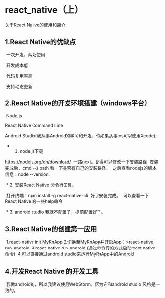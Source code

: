 # react_native（上）
关于React Native的使用和简介

## 1.React Native的优缺点

  一次开发，两处使用
  
  开发成本低
  
  代码复用率高
  
  支持动态更新
  
## 2.React Native的开发环境搭建（windows平台）

  Node.js
  
  React Native Command Line
  
  Android Studio(我从事Android的学习和开发，你如果从事ios可以使用Xcode);
  
  * 1. node.js下载
  
  
  https://nodejs.org/en/download/
  一路next。记得可以修改一下安装路径
  安装完成后，cmd --》 path 看一下是否有自己的安装路径。
  之后查看nodejs的版本信息：node --version.
  
  * 2. 安装React Native 命令行工具。
  
  打开终端：npm install -g react-native-cli
  好了安装完成。
  可以查看一下React Native 的一些help命令
  
  * 3. android studio 我就不配置了，提前配置好了。
  
## 3.React Native的创建第一应用
  
  1.react-native init MyRnApp
  2.切换至MyRnApp并开启App：>react-native run-android
  3.react-native run-android (通过命令行的方式启动react native 命令)
  4.可以直接通过android studio来运行MyRnApp中的Android
  
  
  
## 4.开发React Native 的开发工具
  
  我做android的，所以我建议使用WebStorm，因为它和android studio 风格是一致的。
  
  
  
